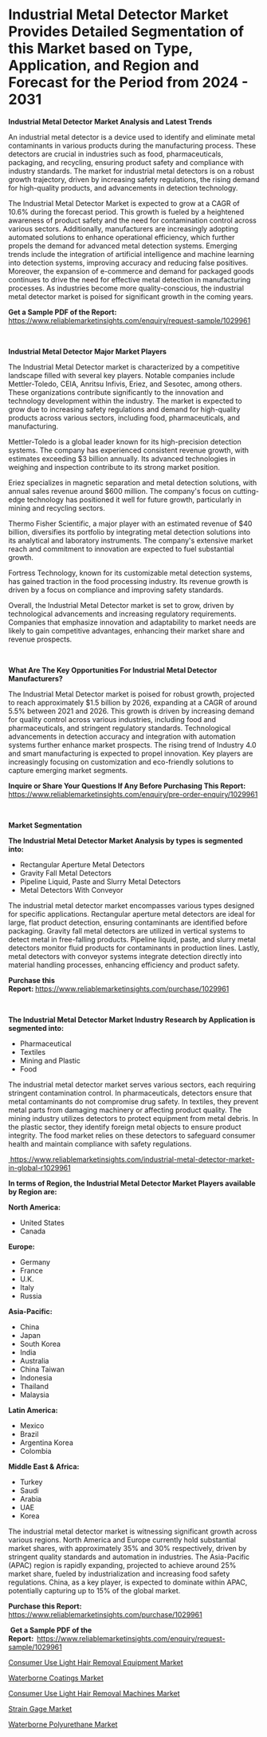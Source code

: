 <p><h1>Industrial Metal Detector Market Provides Detailed Segmentation of this Market based on Type, Application, and Region and Forecast for the Period from 2024 - 2031</h1></p><p><strong>Industrial Metal Detector Market Analysis and Latest Trends</strong></p>
<p><p>An industrial metal detector is a device used to identify and eliminate metal contaminants in various products during the manufacturing process. These detectors are crucial in industries such as food, pharmaceuticals, packaging, and recycling, ensuring product safety and compliance with industry standards. The market for industrial metal detectors is on a robust growth trajectory, driven by increasing safety regulations, the rising demand for high-quality products, and advancements in detection technology.</p><p>The Industrial Metal Detector Market is expected to grow at a CAGR of 10.6% during the forecast period. This growth is fueled by a heightened awareness of product safety and the need for contamination control across various sectors. Additionally, manufacturers are increasingly adopting automated solutions to enhance operational efficiency, which further propels the demand for advanced metal detection systems. Emerging trends include the integration of artificial intelligence and machine learning into detection systems, improving accuracy and reducing false positives. Moreover, the expansion of e-commerce and demand for packaged goods continues to drive the need for effective metal detection in manufacturing processes. As industries become more quality-conscious, the industrial metal detector market is poised for significant growth in the coming years.</p></p>
<p><strong>Get a Sample PDF of the Report:&nbsp;</strong> <a href="https://www.reliablemarketinsights.com/enquiry/request-sample/1029961?utm_campaign=1512&utm_medium=2&utm_source=Github&utm_content=ia&utm_term=03122024&utm_id=industrial-metal-detector">https://www.reliablemarketinsights.com/enquiry/request-sample/1029961</a></p>
<p>&nbsp;</p>
<p><strong>Industrial Metal Detector Major Market Players</strong></p>
<p><p>The Industrial Metal Detector market is characterized by a competitive landscape filled with several key players. Notable companies include Mettler-Toledo, CEIA, Anritsu Infivis, Eriez, and Sesotec, among others. These organizations contribute significantly to the innovation and technology development within the industry. The market is expected to grow due to increasing safety regulations and demand for high-quality products across various sectors, including food, pharmaceuticals, and manufacturing.</p><p>Mettler-Toledo is a global leader known for its high-precision detection systems. The company has experienced consistent revenue growth, with estimates exceeding $3 billion annually. Its advanced technologies in weighing and inspection contribute to its strong market position.</p><p>Eriez specializes in magnetic separation and metal detection solutions, with annual sales revenue around $600 million. The company's focus on cutting-edge technology has positioned it well for future growth, particularly in mining and recycling sectors.</p><p>Thermo Fisher Scientific, a major player with an estimated revenue of $40 billion, diversifies its portfolio by integrating metal detection solutions into its analytical and laboratory instruments. The company's extensive market reach and commitment to innovation are expected to fuel substantial growth.</p><p>Fortress Technology, known for its customizable metal detection systems, has gained traction in the food processing industry. Its revenue growth is driven by a focus on compliance and improving safety standards.</p><p>Overall, the Industrial Metal Detector market is set to grow, driven by technological advancements and increasing regulatory requirements. Companies that emphasize innovation and adaptability to market needs are likely to gain competitive advantages, enhancing their market share and revenue prospects.</p></p>
<p>&nbsp;</p>
<p><strong>What Are The Key Opportunities For Industrial Metal Detector Manufacturers?</strong></p>
<p><p>The Industrial Metal Detector market is poised for robust growth, projected to reach approximately $1.5 billion by 2026, expanding at a CAGR of around 5.5% between 2021 and 2026. This growth is driven by increasing demand for quality control across various industries, including food and pharmaceuticals, and stringent regulatory standards. Technological advancements in detection accuracy and integration with automation systems further enhance market prospects. The rising trend of Industry 4.0 and smart manufacturing is expected to propel innovation. Key players are increasingly focusing on customization and eco-friendly solutions to capture emerging market segments.</p></p>
<p><strong>Inquire or Share Your Questions If Any Before Purchasing This Report:</strong> <a href="https://www.reliablemarketinsights.com/enquiry/pre-order-enquiry/1029961?utm_campaign=1512&utm_medium=2&utm_source=Github&utm_content=ia&utm_term=03122024&utm_id=industrial-metal-detector">https://www.reliablemarketinsights.com/enquiry/pre-order-enquiry/1029961</a></p>
<p>&nbsp;</p>
<p><strong>Market Segmentation</strong></p>
<p><strong>The Industrial Metal Detector Market Analysis by types is segmented into:</strong></p>
<p><ul><li>Rectangular Aperture Metal Detectors</li><li>Gravity Fall Metal Detectors</li><li>Pipeline Liquid, Paste and Slurry Metal Detectors</li><li>Metal Detectors With Conveyor</li></ul></p>
<p><p>The industrial metal detector market encompasses various types designed for specific applications. Rectangular aperture metal detectors are ideal for large, flat product detection, ensuring contaminants are identified before packaging. Gravity fall metal detectors are utilized in vertical systems to detect metal in free-falling products. Pipeline liquid, paste, and slurry metal detectors monitor fluid products for contaminants in production lines. Lastly, metal detectors with conveyor systems integrate detection directly into material handling processes, enhancing efficiency and product safety.</p></p>
<p><strong>Purchase this Report:&nbsp;</strong><a href="https://www.reliablemarketinsights.com/purchase/1029961?utm_campaign=1512&utm_medium=2&utm_source=Github&utm_content=ia&utm_term=03122024&utm_id=industrial-metal-detector">https://www.reliablemarketinsights.com/purchase/1029961</a></p>
<p>&nbsp;</p>
<p><strong>The Industrial Metal Detector Market Industry Research by Application is segmented into:</strong></p>
<p><ul><li>Pharmaceutical</li><li>Textiles</li><li>Mining and Plastic</li><li>Food</li></ul></p>
<p><p>The industrial metal detector market serves various sectors, each requiring stringent contamination control. In pharmaceuticals, detectors ensure that metal contaminants do not compromise drug safety. In textiles, they prevent metal parts from damaging machinery or affecting product quality. The mining industry utilizes detectors to protect equipment from metal debris. In the plastic sector, they identify foreign metal objects to ensure product integrity. The food market relies on these detectors to safeguard consumer health and maintain compliance with safety regulations.</p></p>
<p><a href="https://www.reliablemarketinsights.com/industrial-metal-detector-market-in-global-r1029961?utm_campaign=1512&utm_medium=2&utm_source=Github&utm_content=ia&utm_term=03122024&utm_id=industrial-metal-detector">&nbsp;https://www.reliablemarketinsights.com/industrial-metal-detector-market-in-global-r1029961</a></p>
<p><strong>In terms of Region, the Industrial Metal Detector Market Players available by Region are:</strong></p>
<p>
    <p> <strong> North America: </strong>
        <ul>
            <li>United States</li>
            <li>Canada</li>
        </ul>
        </p> 
    <p> <strong> Europe: </strong>
        <ul>
            <li>Germany</li>
            <li>France</li>
            <li>U.K.</li>
            <li>Italy</li>
            <li>Russia</li>
        </ul>
        </p> 
    <p> <strong> Asia-Pacific: </strong>
        <ul>
            <li>China</li>
            <li>Japan</li>
            <li>South Korea</li>
            <li>India</li>
            <li>Australia</li>
            <li>China Taiwan</li>
            <li>Indonesia</li>
            <li>Thailand</li>
            <li>Malaysia</li>
        </ul>
        </p> 
    <p> <strong> Latin America: </strong>
        <ul>
            <li>Mexico</li>
            <li>Brazil</li>
            <li>Argentina Korea</li>
            <li>Colombia</li>
        </ul>
        </p> 
    <p> <strong> Middle East & Africa: </strong>
        <ul>
            <li>Turkey</li>
            <li>Saudi</li>
            <li>Arabia</li>
            <li>UAE</li>
            <li>Korea</li>
        </ul>
    </p>
    </p>
<p><p>The industrial metal detector market is witnessing significant growth across various regions. North America and Europe currently hold substantial market shares, with approximately 35% and 30% respectively, driven by stringent quality standards and automation in industries. The Asia-Pacific (APAC) region is rapidly expanding, projected to achieve around 25% market share, fueled by industrialization and increasing food safety regulations. China, as a key player, is expected to dominate within APAC, potentially capturing up to 15% of the global market.</p></p>
<p><strong>Purchase this Report: </strong><a href="https://www.reliablemarketinsights.com/purchase/1029961?utm_campaign=1512&utm_medium=2&utm_source=Github&utm_content=ia&utm_term=03122024&utm_id=industrial-metal-detector">https://www.reliablemarketinsights.com/purchase/1029961</a></p>
<p>&nbsp;<strong>Get a Sample PDF of the Report:&nbsp;&nbsp;</strong><a href="https://www.reliablemarketinsights.com/enquiry/request-sample/1029961?utm_campaign=1512&utm_medium=2&utm_source=Github&utm_content=ia&utm_term=03122024&utm_id=industrial-metal-detector">https://www.reliablemarketinsights.com/enquiry/request-sample/1029961</a></p>
<p><strong></strong></p>
<p><p><a href="https://issuu.com/reportprime-2/docs/consumer-use-light-hair-removal-equipment-market-s?utm_campaign=1512&utm_medium=2&utm_source=Github&utm_content=ia&utm_term=03122024&utm_id=industrial-metal-detector">Consumer Use Light Hair Removal Equipment Market</a></p><p><a href="https://www.linkedin.com/pulse/waterborne-coatings-market-pulse-145-expansion-blueprint-2024-2031-z1yte?utm_campaign=1512&utm_medium=2&utm_source=Github&utm_content=ia&utm_term=03122024&utm_id=industrial-metal-detector">Waterborne Coatings Market</a></p><p><a href="https://issuu.com/reportprime-2/docs/consumer-use-light-hair-removal-machines-market-si?utm_campaign=1512&utm_medium=2&utm_source=Github&utm_content=ia&utm_term=03122024&utm_id=industrial-metal-detector">Consumer Use Light Hair Removal Machines Market</a></p><p><a href="https://github.com/willjis/Market-Research-Report-List-1/blob/main/strain-gage-market.md?utm_campaign=1512&utm_medium=2&utm_source=Github&utm_content=ia&utm_term=03122024&utm_id=industrial-metal-detector">Strain Gage Market</a></p><p><a href="https://www.linkedin.com/pulse/global-perspectives-waterborne-polyurethane-market-trends-challenges-0csce?utm_campaign=1512&utm_medium=2&utm_source=Github&utm_content=ia&utm_term=03122024&utm_id=industrial-metal-detector">Waterborne Polyurethane Market</a></p></p>